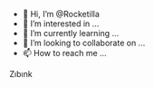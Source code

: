 - 👋 Hi, I’m @Rocketilla
- 👀 I’m interested in ...
- 🌱 I’m currently learning ...
- 💞️ I’m looking to collaborate on ...
- 📫 How to reach me ...

<!---
Rocketilla/Rocketilla is a ✨ special ✨ repository because its `README.md` (this file) appears on your GitHub profile.
You can click the Preview link to take a look at your changes.
--->

Zıbınk
